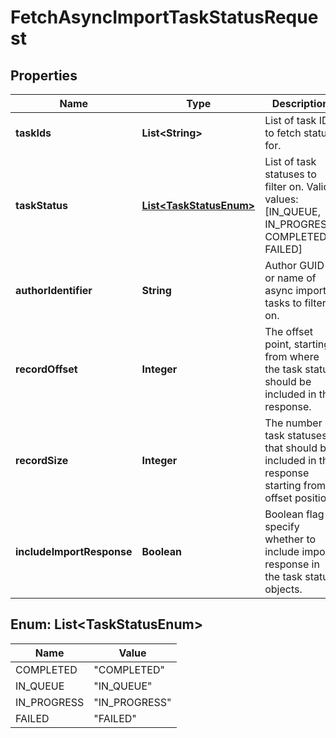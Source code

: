 

# FetchAsyncImportTaskStatusRequest


## Properties

| Name | Type | Description | Notes |
|------------ | ------------- | ------------- | -------------|
|**taskIds** | **List&lt;String&gt;** | List of task IDs to fetch status for. |  [optional] |
|**taskStatus** | [**List&lt;TaskStatusEnum&gt;**](#List&lt;TaskStatusEnum&gt;) | List of task statuses to filter on. Valid values: [IN_QUEUE, IN_PROGRESS, COMPLETED, FAILED] |  [optional] |
|**authorIdentifier** | **String** | Author GUID or name of async import tasks to filter on. |  [optional] |
|**recordOffset** | **Integer** | The offset point, starting from where the task status should be included in the response. |  [optional] |
|**recordSize** | **Integer** | The number of task statuses that should be included in the response starting from offset position. |  [optional] |
|**includeImportResponse** | **Boolean** | Boolean flag to specify whether to include import response in the task status objects. |  [optional] |



## Enum: List&lt;TaskStatusEnum&gt;

| Name | Value |
|---- | -----|
| COMPLETED | &quot;COMPLETED&quot; |
| IN_QUEUE | &quot;IN_QUEUE&quot; |
| IN_PROGRESS | &quot;IN_PROGRESS&quot; |
| FAILED | &quot;FAILED&quot; |



